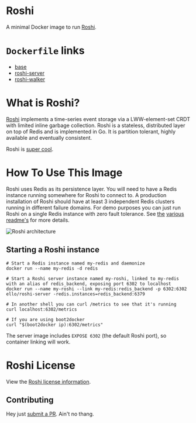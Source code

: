 # Roshi
A minimal Docker image to run [Roshi](https://github.com/soundcloud/roshi).

# `Dockerfile` links
* [base](https://github.com/ello/roshi-docker/blob/master/Dockerfile.base)
* [roshi-server](https://github.com/ello/roshi-docker/blob/master/Dockerfile.roshi-walker)
* [roshi-walker](https://github.com/ello/roshi-docker/blob/master/Dockerfile.roshi-walker)


# What is Roshi?
[Roshi](https://github.com/soundcloud/roshi) implements a time-series event storage via a LWW-element-set CRDT with limited inline garbage collection. Roshi is a stateless, distributed layer on top of Redis and is implemented in Go. It is partition tolerant, highly available and eventually consistent.

Roshi is [super cool](https://developers.soundcloud.com/blog/roshi-a-crdt-system-for-timestamped-events).


# How To Use This Image
Roshi uses Redis as its persistence layer. You will need to have a Redis instance running somewhere for Roshi to connect to. A production installation of Roshi should have at least 3 independent Redis clusters running in different failure domains. For demo purposes you can just run Roshi on a single Redis instance with zero fault tolerance. See [the](https://github.com/soundcloud/roshi) [various](https://github.com/soundcloud/roshi/tree/master/roshi-server) [readme's](https://github.com/soundcloud/roshi/tree/master/farm) for more details.

![Roshi architecture](https://camo.githubusercontent.com/a58ab4eb770cc1429d291d77ced4cf5f88d9154f/687474703a2f2f692e696d6775722e636f6d2f5345654b7175572e706e67)

## Starting a Roshi instance

```
# Start a Redis instance named my-redis and daemonize
docker run --name my-redis -d redis

# Start a Roshi server instance named my-roshi, linked to my-redis with an alias of redis_backend, exposing port 6302 to localhost
docker run --name my-roshi --link my-redis:redis_backend -p 6302:6302 ello/roshi-server -redis.instances=redis_backend:6379

# In another shell you can curl /metrics to see that it's running
curl localhost:6302/metrics

# If you are using boot2docker
curl "$(boot2docker ip):6302/metrics"
```

The server image includes `EXPOSE 6302` (the default Roshi port), so container linking will work.

# Roshi License
View the [Roshi license information](https://github.com/soundcloud/roshi/blob/master/LICENSE.md).

## Contributing
Hey just [submit a PR](https://github.com/pwyliu/dockerfiles). Ain't no thang.
